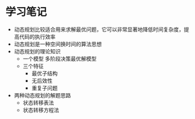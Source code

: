 # 学习笔记

- 动态规划比较适合用来求解最优问题，它可以非常显著地降低时间复杂度，提高代码的执行效率
- 动态规划是一种空间换时间的算法思想
- 动态规划的理论知识
  - 一个模型  多阶段决策最优解模型
  - 三个特征
    - 最优子结构
    - 无后效性
    - 重复子问题
- 两种动态规划的解题思路
  - 状态转移表法
  - 状态转移方程法